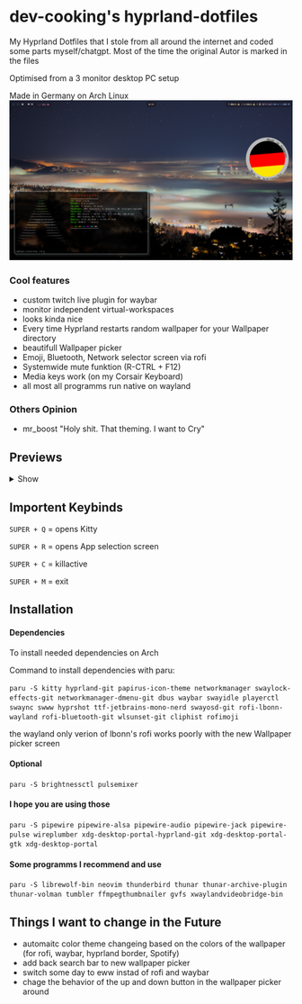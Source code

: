 # dev-cooking's hyprland-dotfiles
My Hyprland Dotfiles that I stole from all around the internet and coded some parts myself/chatgpt. Most of the time the original Autor is marked in the files

Optimised from a 3 monitor desktop PC setup 

Made in Germany on Arch Linux
![preview-with-made-on-arch-icon](pix/preview-with-icon.png)
### Cool features
+ custom twitch live plugin for waybar
+ monitor independent virtual-workspaces
+ looks kinda nice
+ Every time Hyprland restarts random wallpaper for your Wallpaper directory
+ beautifull Wallpaper picker
+ Emoji, Bluetooth, Network selector screen via rofi
+ Systemwide mute funktion (R-CTRL + F12)
+ Media keys work (on my Corsair Keyboard)
+ all most all programms run native on wayland

### Others Opinion
+ mr_boost "Holy shit. That theming. I want to Cry"

## Previews
<details>
  <summary>Show</summary>
    <img src="https://raw.githubusercontent.com/develcooking/hyprland-dotfiles/main/pix/Wallpaper-picker-preview.png" alt="Wallpaper-picker-preview">
    <img src="https://raw.githubusercontent.com/develcooking/hyprland-dotfiles/main/pix/emoji-picker-preview.png" alt="emoji-picker-preview">
    <img src="https://raw.githubusercontent.com/develcooking/hyprland-dotfiles/main/pix/Rofi-run-preview.png" alt="Rofi-run-preview">
    <img src="https://raw.githubusercontent.com/develcooking/hyprland-dotfiles/main/pix/Rofi-Powermenu-preview.png" alt="Rofi-Powermenu-preview">
    <img src="https://raw.githubusercontent.com/develcooking/hyprland-dotfiles/main/pix/Rofi-Network-preview.png" alt="Rofi-Network-preview">
    <img src="https://raw.githubusercontent.com/develcooking/hyprland-dotfiles/main/pix/Rofi-Bluetooth-preview.png" alt="Rofi-Bluetooth-preview.png">

</details>

## Importent Keybinds
```SUPER + Q``` = opens Kitty

```SUPER + R``` = opens App selection screen

```SUPER + C``` = killactive

```SUPER + M``` = exit

## Installation
#### Dependencies
To install needed dependencies on Arch

Command to install dependencies with paru:

```paru -S kitty hyprland-git papirus-icon-theme networkmanager swaylock-effects-git networkmanager-dmenu-git dbus waybar swayidle playerctl swaync swww hyprshot ttf-jetbrains-mono-nerd swayosd-git rofi-lbonn-wayland rofi-bluetooth-git wlsunset-git cliphist rofimoji```

the wayland only verion of lbonn's rofi works poorly with the new Wallpaper picker screen

#### Optional 
```paru -S brightnessctl pulsemixer```

#### I hope you are using those
```paru -S pipewire pipewire-alsa pipewire-audio pipewire-jack pipewire-pulse wireplumber xdg-desktop-portal-hyprland-git xdg-desktop-portal-gtk xdg-desktop-portal```

#### Some programms I recommend and use
```paru -S librewolf-bin neovim thunderbird thunar thunar-archive-plugin thunar-volman tumbler ffmpegthumbnailer gvfs xwaylandvideobridge-bin```

## Things I want to change in the Future
+ automaitc color theme changeing based on the colors of the wallpaper (for rofi, waybar, hyprland border, Spotify)
+ add back search bar to new wallpaper picker
+ switch some day to eww instad of rofi and waybar
+ chage the behavior of the up and down button in the wallpaper picker around
